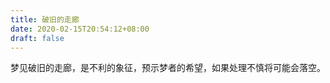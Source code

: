 ```yaml
---
title: 破旧的走廊
date: 2020-02-15T20:54:12+08:00
draft: false
---
```


梦见破旧的走廊，是不利的象征，预示梦者的希望，如果处理不慎将可能会落空。